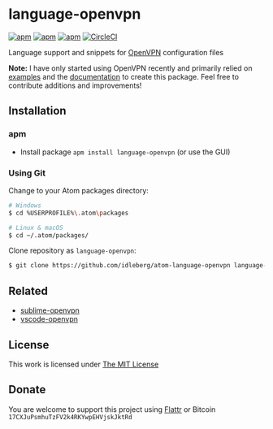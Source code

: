 # language-openvpn

[![apm](https://flat.badgen.net/apm/license/language-openvpn)](https://atom.io/packages/language-openvpn)
[![apm](https://flat.badgen.net/apm/v/language-openvpn)](https://atom.io/packages/language-openvpn)
[![apm](https://flat.badgen.net/apm/dl/language-openvpn)](https://atom.io/packages/language-openvpn)
[![CircleCI](https://flat.badgen.net/circleci/github/idleberg/atom-language-openvpn)](https://circleci.com/gh/idleberg/atom-language-openvpn)

Language support and snippets for [OpenVPN](https://github.com/OpenVPN/openvpn) configuration files

**Note:** I have only started using OpenVPN recently and primarily relied on [examples](https://github.com/OpenVPN/openvpn/tree/master/sample/sample-config-files) and the [documentation](https://openvpn.net/vpn-server-resources/) to create this package. Feel free to contribute additions and improvements!

## Installation

### apm

* Install package `apm install language-openvpn` (or use the GUI)

### Using Git

Change to your Atom packages directory:

```bash
# Windows
$ cd %USERPROFILE%\.atom\packages

# Linux & macOS
$ cd ~/.atom/packages/
```

Clone repository as `language-openvpn`:

```bash
$ git clone https://github.com/idleberg/atom-language-openvpn language-openvpn
```

## Related

- [sublime-openvpn](https://packagecontrol.io/packages/openvpn)
- [vscode-openvpn](https://marketplace.visualstudio.com/items?itemName=idleberg.openvpn)

## License

This work is licensed under [The MIT License](https://opensource.org/licenses/MIT)

## Donate

You are welcome to support this project using [Flattr](https://flattr.com/submit/auto?user_id=idleberg&url=https://github.com/idleberg/atom-language-openvpn) or Bitcoin `17CXJuPsmhuTzFV2k4RKYwpEHVjskJktRd`
